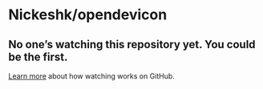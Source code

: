 # Nickeshk/opendevicon

## No one’s watching this repository yet. You could be the first.

 [Learn more](https://help.github.com/articles/watching-repositories) about how watching works on GitHub.

